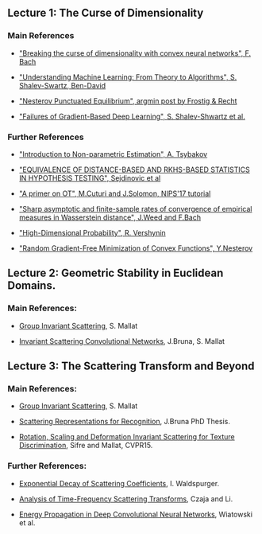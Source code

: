 <a name="lec1"></a>
## Lecture 1: The Curse of Dimensionality

### Main References 
* ["Breaking the curse of dimensionality with convex neural networks", F. Bach](http://www.jmlr.org/papers/volume18/14-546/14-546.pdf)

* ["Understanding Machine Learning: From Theory to Algorithms", S. Shalev-Swartz, Ben-David](https://www.amazon.com/Understanding-Machine-Learning-Theory-Algorithms/dp/1107057132)

* ["Nesterov Punctuated Equilibrium", argmin post by Frostig & Recht](http://www.argmin.net/2017/04/03/evolution/)

* ["Failures of Gradient-Based Deep Learning", S. Shalev-Shwartz et al.](https://arxiv.org/pdf/1703.07950.pdf)

### Further References

* ["Introduction to Non-parametric Estimation", A. Tsybakov](http://www.springer.com/us/book/9780387790510)

* ["EQUIVALENCE OF DISTANCE-BASED AND RKHS-BASED STATISTICS IN HYPOTHESIS TESTING", Sejdinovic et al](https://arxiv.org/pdf/1207.6076.pdf)

* ["A primer on OT", M.Cuturi and J.Solomon, NIPS'17 tutorial](https://www.dropbox.com/s/55tb2cf3zipl6xu/aprimeronOT.pdf?dl=0)

* ["Sharp asymptotic and finite-sample rates of convergence of empirical measures in Wasserstein distance", J.Weed and F.Bach](https://arxiv.org/pdf/1707.00087.pdf)

* ["High-Dimensional Probability", R. Vershynin](https://www.math.uci.edu/~rvershyn/papers/HDP-book/HDP-book.pdf)

* ["Random Gradient-Free Minimization of Convex Functions", Y.Nesterov](https://pdfs.semanticscholar.org/8427/2faaaf0074b461570e5bb48514ac2c94aa72.pdf)



<a name="lec2"></a>
## Lecture 2: Geometric Stability in Euclidean Domains. 

### Main References: 

* [Group Invariant Scattering](https://www.di.ens.fr/~mallat/papiers/ScatCPAM.pdf), S. Mallat

* [Invariant Scattering Convolutional Networks](http://ieeexplore.ieee.org/abstract/document/6522407/), J.Bruna, S. Mallat


<a name="lec3"></a>
## Lecture 3: The Scattering Transform and Beyond

### Main References: 

* [Group Invariant Scattering](https://www.di.ens.fr/~mallat/papiers/ScatCPAM.pdf), S. Mallat

* [Scattering Representations for Recognition](https://pastel.archives-ouvertes.fr/file/index/docid/905109/filename/phdmain_final.pdf), J.Bruna PhD Thesis.

* [Rotation, Scaling and Deformation Invariant Scattering for Texture Discrimination](https://www.cv-foundation.org/openaccess/content_cvpr_2013/papers/Sifre_Rotation_Scaling_and_2013_CVPR_paper.pdf), Sifre and Mallat, CVPR15.

### Further References:

* [Exponential Decay of Scattering Coefficients](http://ieeexplore.ieee.org/abstract/document/8024473/), I. Waldspurger.

* [Analysis of Time-Frequency Scattering Transforms](https://www.sciencedirect.com/science/article/pii/S1063520317300933), Czaja and Li.

* [Energy Propagation in Deep Convolutional Neural Networks](http://ieeexplore.ieee.org/abstract/document/8051085/), Wiatowski et al. 

